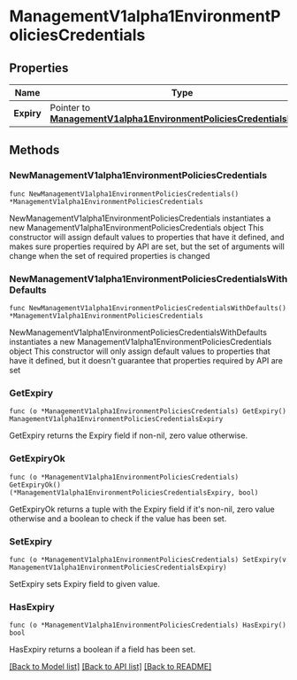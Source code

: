 # ManagementV1alpha1EnvironmentPoliciesCredentials

## Properties

Name | Type | Description | Notes
------------ | ------------- | ------------- | -------------
**Expiry** | Pointer to [**ManagementV1alpha1EnvironmentPoliciesCredentialsExpiry**](ManagementV1alpha1EnvironmentPoliciesCredentialsExpiry.md) |  | [optional] 

## Methods

### NewManagementV1alpha1EnvironmentPoliciesCredentials

`func NewManagementV1alpha1EnvironmentPoliciesCredentials() *ManagementV1alpha1EnvironmentPoliciesCredentials`

NewManagementV1alpha1EnvironmentPoliciesCredentials instantiates a new ManagementV1alpha1EnvironmentPoliciesCredentials object
This constructor will assign default values to properties that have it defined,
and makes sure properties required by API are set, but the set of arguments
will change when the set of required properties is changed

### NewManagementV1alpha1EnvironmentPoliciesCredentialsWithDefaults

`func NewManagementV1alpha1EnvironmentPoliciesCredentialsWithDefaults() *ManagementV1alpha1EnvironmentPoliciesCredentials`

NewManagementV1alpha1EnvironmentPoliciesCredentialsWithDefaults instantiates a new ManagementV1alpha1EnvironmentPoliciesCredentials object
This constructor will only assign default values to properties that have it defined,
but it doesn't guarantee that properties required by API are set

### GetExpiry

`func (o *ManagementV1alpha1EnvironmentPoliciesCredentials) GetExpiry() ManagementV1alpha1EnvironmentPoliciesCredentialsExpiry`

GetExpiry returns the Expiry field if non-nil, zero value otherwise.

### GetExpiryOk

`func (o *ManagementV1alpha1EnvironmentPoliciesCredentials) GetExpiryOk() (*ManagementV1alpha1EnvironmentPoliciesCredentialsExpiry, bool)`

GetExpiryOk returns a tuple with the Expiry field if it's non-nil, zero value otherwise
and a boolean to check if the value has been set.

### SetExpiry

`func (o *ManagementV1alpha1EnvironmentPoliciesCredentials) SetExpiry(v ManagementV1alpha1EnvironmentPoliciesCredentialsExpiry)`

SetExpiry sets Expiry field to given value.

### HasExpiry

`func (o *ManagementV1alpha1EnvironmentPoliciesCredentials) HasExpiry() bool`

HasExpiry returns a boolean if a field has been set.


[[Back to Model list]](../README.md#documentation-for-models) [[Back to API list]](../README.md#documentation-for-api-endpoints) [[Back to README]](../README.md)


